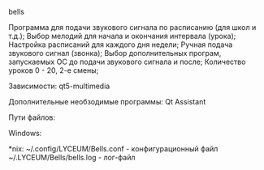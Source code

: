 bells

Программа для подачи звукового сигнала по расписанию (для школ и т.д.);
Выбор мелодий для начала и окончания интервала (урока); 
Настройка расписаний для каждого дня недели; 
Ручная подача звукового сигнал (звонка); 
Выбор дополнительных програм, запускаемых ОС до подачи звукового сигнала и после; 
Количество уроков 0 - 20, 2-е смены;

Зависимости:
	qt5-multimedia
	
Дополнительные необзодимые программы:
	Qt Assistant

Пути файлов:

Windows:
		
*nix:
		~/.config/LYCEUM/Bells.conf - 	конфигурационный файл
		~/.LYCEUM/Bells/bells.log	-	лог-файл
